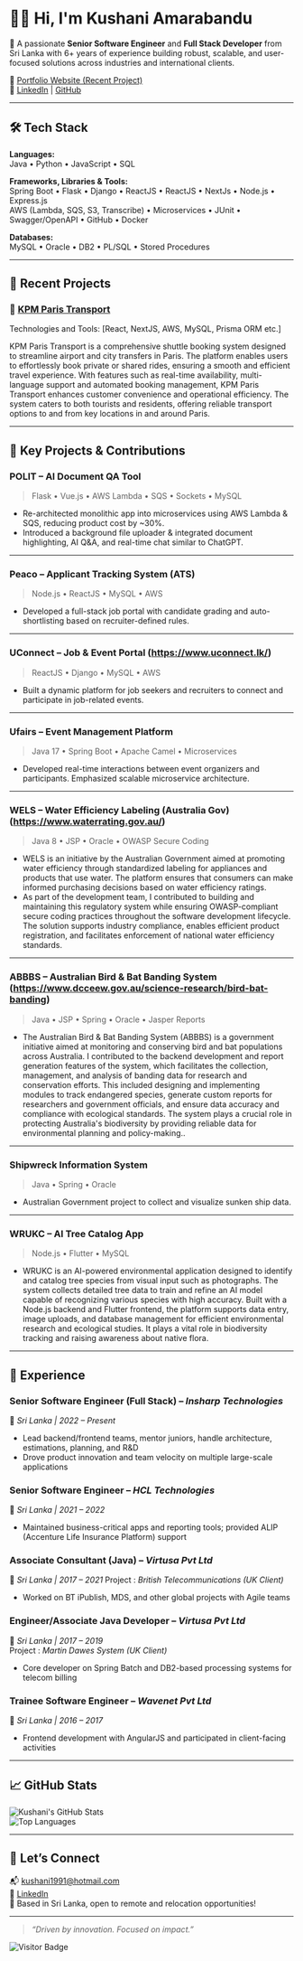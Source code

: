 # 👩‍💻 Hi, I'm Kushani Amarabandu

🎯 A passionate **Senior Software Engineer** and **Full Stack Developer** from Sri Lanka with 6+ years of experience building robust, scalable, and user-focused solutions across industries and international clients.

🔗 [Portfolio Website (Recent Project)](https://www.kpmparistransport.com)  
🔗 [LinkedIn](https://www.linkedin.com/in/kushaniamarabandu/) | [GitHub](https://github.com/KushaniAmarabandu)

---

## 🛠️ Tech Stack

**Languages:**  
Java • Python • JavaScript • SQL  

**Frameworks, Libraries & Tools:**  
Spring Boot • Flask • Django • ReactJS • ReactJS • NextJs • Node.js • Express.js  
AWS (Lambda, SQS, S3, Transcribe) • Microservices • JUnit • Swagger/OpenAPI • GitHub • Docker

**Databases:**  
MySQL • Oracle • DB2 • PL/SQL • Stored Procedures

---

## 🚀 Recent Projects

### 🔸 [KPM Paris Transport](https://www.kpmparistransport.com/)  

Technologies and Tools: [React, NextJS, AWS, MySQL, Prisma ORM etc.]

KPM Paris Transport is a comprehensive shuttle booking system designed to streamline airport and city transfers in Paris. The platform enables users to effortlessly book private or shared rides, ensuring a smooth and efficient travel experience. With features such as real-time availability, multi-language support and automated booking management, KPM Paris Transport enhances customer convenience and operational efficiency. The system caters to both tourists and residents, offering reliable transport options to and from key locations in and around Paris.

---

## 🌟 Key Projects & Contributions

### **POLIT** – AI Document QA Tool  
> Flask • Vue.js • AWS Lambda • SQS • Sockets • MySQL

- Re-architected monolithic app into microservices using AWS Lambda & SQS, reducing product cost by ~30%.
- Introduced a background file uploader & integrated document highlighting, AI Q&A, and real-time chat similar to ChatGPT.

---

### **Peaco – Applicant Tracking System (ATS)**  
> Node.js • ReactJS • MySQL • AWS

- Developed a full-stack job portal with candidate grading and auto-shortlisting based on recruiter-defined rules.

---

### **UConnect – Job & Event Portal** (https://www.uconnect.lk/)
> ReactJS • Django • MySQL • AWS

- Built a dynamic platform for job seekers and recruiters to connect and participate in job-related events.

---

### **Ufairs – Event Management Platform**  
> Java 17 • Spring Boot • Apache Camel • Microservices

- Developed real-time interactions between event organizers and participants. Emphasized scalable microservice architecture.

---

### **WELS – Water Efficiency Labeling (Australia Gov)**  (https://www.waterrating.gov.au/)
> Java 8 • JSP • Oracle • OWASP Secure Coding

- WELS is an initiative by the Australian Government aimed at promoting water efficiency through standardized labeling for appliances and products that use water. The platform ensures that consumers can make informed purchasing decisions based on water efficiency ratings.
- As part of the development team, I contributed to building and maintaining this regulatory system while ensuring OWASP-compliant secure coding practices throughout the software development lifecycle. The solution supports industry compliance, enables efficient product registration, and facilitates enforcement of national water efficiency standards.

---

### **ABBBS – Australian Bird & Bat Banding System**  (https://www.dcceew.gov.au/science-research/bird-bat-banding)
> Java • JSP • Spring • Oracle • Jasper Reports

- The Australian Bird & Bat Banding System (ABBBS) is a government initiative aimed at monitoring and conserving bird and bat populations across Australia. I contributed to the backend development and report generation features of the system, which facilitates the collection, management, and analysis of banding data for research and conservation efforts. This included designing and implementing modules to track endangered species, generate custom reports for researchers and government officials, and ensure data accuracy and compliance with ecological standards. The system plays a crucial role in protecting Australia's biodiversity by providing reliable data for environmental planning and policy-making..

---

### **Shipwreck Information System**  
> Java • Spring • Oracle

- Australian Government project to collect and visualize sunken ship data.

---

### **WRUKC – AI Tree Catalog App**  
> Node.js • Flutter • MySQL

- WRUKC is an AI-powered environmental application designed to identify and catalog tree species from visual input such as photographs. The system collects detailed tree data to train and refine an AI model capable of recognizing various species with high accuracy. Built with a Node.js backend and Flutter frontend, the platform supports data entry, image uploads, and database management for efficient environmental research and ecological studies. It plays a vital role in biodiversity tracking and raising awareness about native flora.

---

## 💼 Experience

### **Senior Software Engineer (Full Stack)** – *Insharp Technologies*  
📍 *Sri Lanka | 2022 – Present*  
- Lead backend/frontend teams, mentor juniors, handle architecture, estimations, planning, and R&D  
- Drove product innovation and team velocity on multiple large-scale applications

### **Senior Software Engineer** – *HCL Technologies*  
📍 *Sri Lanka | 2021 – 2022*  
- Maintained business-critical apps and reporting tools; provided ALIP (Accenture Life Insurance Platform) support

### **Associate Consultant (Java)** – *Virtusa Pvt Ltd*  
📍 *Sri Lanka | 2017 – 2021* 
Project : *British Telecommunications (UK Client)* 
- Worked on BT iPublish, MDS, and other global projects with Agile teams

### **Engineer/Associate Java Developer** – *Virtusa Pvt Ltd*  
📍 *Sri Lanka | 2017 – 2019*  
Project : *Martin Dawes System (UK Client)*  
- Core developer on Spring Batch and DB2-based processing systems for telecom billing

### **Trainee Software Engineer** – *Wavenet Pvt Ltd*  
📍 *Sri Lanka | 2016 – 2017*  
- Frontend development with AngularJS and participated in client-facing activities

---

## 📈 GitHub Stats

![Kushani's GitHub Stats](https://github-readme-stats.vercel.app/api?username=KushaniAmarabandu&show_icons=true&theme=github_dark)  
![Top Languages](https://github-readme-stats.vercel.app/api/top-langs/?username=KushaniAmarabandu&layout=compact&theme=github_dark)

---

## 💬 Let’s Connect

📬 [kushani1991@hotmail.com](mailto:kushani1991@hotmail.com)  
🔗 [LinkedIn](https://www.linkedin.com/in/kushaniamarabandu/)  
📍 Based in Sri Lanka, open to remote and relocation opportunities!

---

> *“Driven by innovation. Focused on impact.”*

![Visitor Badge](https://komarev.com/ghpvc/?username=KushaniAmarabandu&color=blue)
